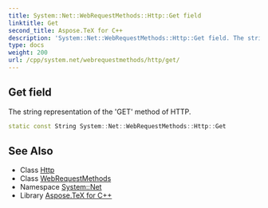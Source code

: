```yaml
---
title: System::Net::WebRequestMethods::Http::Get field
linktitle: Get
second_title: Aspose.TeX for C++
description: 'System::Net::WebRequestMethods::Http::Get field. The string representation of the ''GET'' method of HTTP in C++.'
type: docs
weight: 200
url: /cpp/system.net/webrequestmethods/http/get/
---
```

## Get field


The string representation of the 'GET' method of HTTP.

```cpp
static const String System::Net::WebRequestMethods::Http::Get
```

## See Also

* Class [Http](../)
* Class [WebRequestMethods](../../)
* Namespace [System::Net](../../../)
* Library [Aspose.TeX for C++](../../../../)
